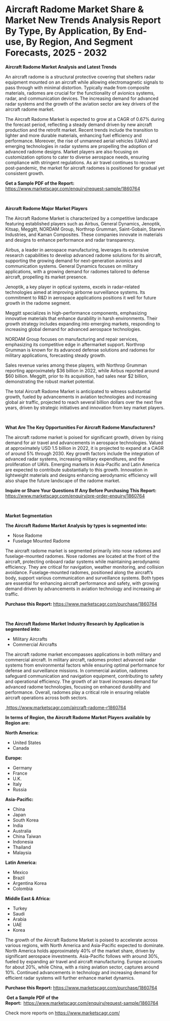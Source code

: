 <p><h1>Aircraft Radome Market Share & Market New Trends Analysis Report By Type, By Application, By End-use, By Region, And Segment Forecasts, 2025 - 2032</h1></p><p><strong>Aircraft Radome Market Analysis and Latest Trends</strong></p>
<p><p>An aircraft radome is a structural protective covering that shelters radar equipment mounted on an aircraft while allowing electromagnetic signals to pass through with minimal distortion. Typically made from composite materials, radomes are crucial for the functionality of avionics systems, radar, and communication devices. The increasing demand for advanced radar systems and the growth of the aviation sector are key drivers of the aircraft radome market.</p><p>The Aircraft Radome Market is expected to grow at a CAGR of 0.67% during the forecast period, reflecting a steady demand driven by new aircraft production and the retrofit market. Recent trends include the transition to lighter and more durable materials, enhancing fuel efficiency and performance. Moreover, the rise of unmanned aerial vehicles (UAVs) and emerging technologies in radar systems are propelling the adoption of advanced radome designs. Market players are also focusing on customization options to cater to diverse aerospace needs, ensuring compliance with stringent regulations. As air travel continues to recover post-pandemic, the market for aircraft radomes is positioned for gradual yet consistent growth.</p></p>
<p><strong>Get a Sample PDF of the Report:&nbsp;</strong> <a href="https://www.marketscagr.com/enquiry/request-sample/1860764?utm_campaign=2994&utm_medium=2&utm_source=Github&utm_content=ia&utm_term=08042025&utm_id=aircraft-radome">https://www.marketscagr.com/enquiry/request-sample/1860764</a></p>
<p>&nbsp;</p>
<p><strong>Aircraft Radome Major Market Players</strong></p>
<p><p>The Aircraft Radome Market is characterized by a competitive landscape featuring established players such as Airbus, General Dynamics, Jenoptik, Kitsap, Meggitt, NORDAM Group, Northrop Grumman, Saint-Gobain, Starwin Industries, and Kaman Composites. These companies innovate in materials and designs to enhance performance and radar transparency.</p><p>Airbus, a leader in aerospace manufacturing, leverages its extensive research capabilities to develop advanced radome solutions for its aircraft, supporting the growing demand for next-generation avionics and communication systems. General Dynamics focuses on military applications, with a growing demand for radomes tailored to defense aircraft, propelling its market presence.</p><p>Jenoptik, a key player in optical systems, excels in radar-related technologies aimed at improving airborne surveillance systems. Its commitment to R&D in aerospace applications positions it well for future growth in the radome segment.</p><p>Meggitt specializes in high-performance components, emphasizing innovative materials that enhance durability in harsh environments. Their growth strategy includes expanding into emerging markets, responding to increasing global demand for advanced aerospace technologies.</p><p>NORDAM Group focuses on manufacturing and repair services, emphasizing its competitive edge in aftermarket support. Northrop Grumman is known for its advanced defense solutions and radomes for military applications, forecasting steady growth.</p><p>Sales revenue varies among these players, with Northrop Grumman reporting approximately $36 billion in 2022, while Airbus reported around $60 billion. Meggitt, prior to its acquisition, had sales near $2 billion, demonstrating the robust market potential.</p><p>The total Aircraft Radome Market is anticipated to witness substantial growth, fueled by advancements in aviation technologies and increasing global air traffic, projected to reach several billion dollars over the next five years, driven by strategic initiatives and innovation from key market players.</p></p>
<p>&nbsp;</p>
<p><strong>What Are The Key Opportunities For Aircraft Radome Manufacturers?</strong></p>
<p><p>The aircraft radome market is poised for significant growth, driven by rising demand for air travel and advancements in aerospace technologies. Valued at approximately USD 1.5 billion in 2022, it is projected to expand at a CAGR of around 5% through 2030. Key growth factors include the integration of advanced radar systems, increasing military expenditures, and the proliferation of UAVs. Emerging markets in Asia-Pacific and Latin America are expected to contribute substantially to this growth. Innovation in lightweight materials and designs enhancing aerodynamic efficiency will also shape the future landscape of the radome market.</p></p>
<p><strong>Inquire or Share Your Questions If Any Before Purchasing This Report:</strong> <a href="https://www.marketscagr.com/enquiry/pre-order-enquiry/1860764?utm_campaign=2994&utm_medium=2&utm_source=Github&utm_content=ia&utm_term=08042025&utm_id=aircraft-radome">https://www.marketscagr.com/enquiry/pre-order-enquiry/1860764</a></p>
<p>&nbsp;</p>
<p><strong>Market Segmentation</strong></p>
<p><strong>The Aircraft Radome Market Analysis by types is segmented into:</strong></p>
<p><ul><li>Nose Radome</li><li>Fuselage Mounted Radome</li></ul></p>
<p><p>The aircraft radome market is segmented primarily into nose radomes and fuselage-mounted radomes. Nose radomes are located at the front of the aircraft, protecting onboard radar systems while maintaining aerodynamic efficiency. They are critical for navigation, weather monitoring, and collision avoidance. Fuselage-mounted radomes, positioned along the aircraft’s body, support various communication and surveillance systems. Both types are essential for enhancing aircraft performance and safety, with growing demand driven by advancements in aviation technology and increasing air traffic.</p></p>
<p><strong>Purchase this Report:&nbsp;</strong><a href="https://www.marketscagr.com/purchase/1860764?utm_campaign=2994&utm_medium=2&utm_source=Github&utm_content=ia&utm_term=08042025&utm_id=aircraft-radome">https://www.marketscagr.com/purchase/1860764</a></p>
<p>&nbsp;</p>
<p><strong>The Aircraft Radome Market Industry Research by Application is segmented into:</strong></p>
<p><ul><li>Military Aircrafts</li><li>Commercial Aircrafts</li></ul></p>
<p><p>The aircraft radome market encompasses applications in both military and commercial aircraft. In military aircraft, radomes protect advanced radar systems from environmental factors while ensuring optimal performance for defense and surveillance missions. In commercial aviation, radomes safeguard communication and navigation equipment, contributing to safety and operational efficiency. The growth of air travel increases demand for advanced radome technologies, focusing on enhanced durability and performance. Overall, radomes play a critical role in ensuring reliable aircraft operations across both sectors.</p></p>
<p><a href="https://www.marketscagr.com/aircraft-radome-r1860764?utm_campaign=2994&utm_medium=2&utm_source=Github&utm_content=ia&utm_term=08042025&utm_id=aircraft-radome">&nbsp;https://www.marketscagr.com/aircraft-radome-r1860764</a></p>
<p><strong>In terms of Region, the Aircraft Radome Market Players available by Region are:</strong></p>
<p>
    <p> <strong> North America: </strong>
        <ul>
            <li>United States</li>
            <li>Canada</li>
        </ul>
        </p> 
    <p> <strong> Europe: </strong>
        <ul>
            <li>Germany</li>
            <li>France</li>
            <li>U.K.</li>
            <li>Italy</li>
            <li>Russia</li>
        </ul>
        </p> 
    <p> <strong> Asia-Pacific: </strong>
        <ul>
            <li>China</li>
            <li>Japan</li>
            <li>South Korea</li>
            <li>India</li>
            <li>Australia</li>
            <li>China Taiwan</li>
            <li>Indonesia</li>
            <li>Thailand</li>
            <li>Malaysia</li>
        </ul>
        </p> 
    <p> <strong> Latin America: </strong>
        <ul>
            <li>Mexico</li>
            <li>Brazil</li>
            <li>Argentina Korea</li>
            <li>Colombia</li>
        </ul>
        </p> 
    <p> <strong> Middle East & Africa: </strong>
        <ul>
            <li>Turkey</li>
            <li>Saudi</li>
            <li>Arabia</li>
            <li>UAE</li>
            <li>Korea</li>
        </ul>
    </p>
    </p>
<p><p>The growth of the Aircraft Radome Market is poised to accelerate across various regions, with North America and Asia-Pacific expected to dominate. North America holds approximately 40% of the market share, driven by significant aerospace investments. Asia-Pacific follows with around 30%, fueled by expanding air travel and aircraft manufacturing. Europe accounts for about 20%, while China, with a rising aviation sector, captures around 10%. Continued advancements in technology and increasing demand for efficient radar systems will further enhance market dynamics.</p></p>
<p><strong>Purchase this Report: </strong><a href="https://www.marketscagr.com/purchase/1860764?utm_campaign=2994&utm_medium=2&utm_source=Github&utm_content=ia&utm_term=08042025&utm_id=aircraft-radome">https://www.marketscagr.com/purchase/1860764</a></p>
<p>&nbsp;<strong>Get a Sample PDF of the Report:&nbsp;&nbsp;</strong><a href="https://www.marketscagr.com/enquiry/request-sample/1860764?utm_campaign=2994&utm_medium=2&utm_source=Github&utm_content=ia&utm_term=08042025&utm_id=aircraft-radome">https://www.marketscagr.com/enquiry/request-sample/1860764</a></p>
<p><strong></strong></p>
<p>Check more reports on <a href="https://www.marketscagr.com/?utm_campaign=2994&utm_medium=2&utm_source=Github&utm_content=ia&utm_term=08042025&utm_id=aircraft-radome">https://www.marketscagr.com/</a></p>